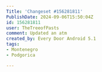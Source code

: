 ```yaml
---
Title: 'Changeset #156281811'
PublishDate: 2024-09-06T15:50:04Z
id: 156281811
user: TheTreeofPasts
comment: Updated an atm
created_by: Every Door Android 5.1
tags:
- Montenegro
- Podgorica

---
```

